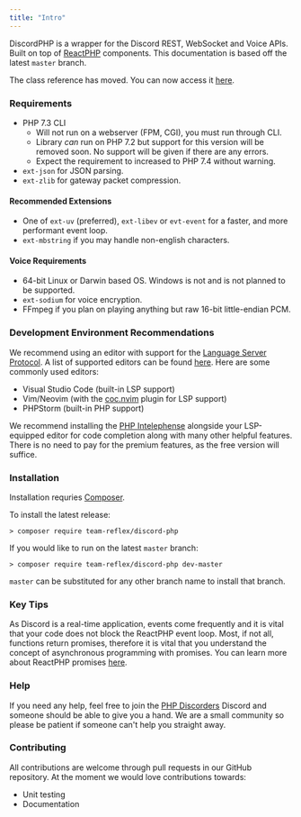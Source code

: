 ```yaml
---
title: "Intro"
---
```


DiscordPHP is a wrapper for the Discord REST, WebSocket and Voice APIs. Built on top of [ReactPHP](https://reactphp.org/) components. This documentation is based off the latest `master` branch.

The class reference has moved. You can now access it [here](http://discord-php.github.io/DiscordPHP/reference/).

### Requirements

- PHP 7.3 CLI
    - Will not run on a webserver (FPM, CGI), you must run through CLI.
    - Library _can_ run on PHP 7.2 but support for this version will be removed soon. No support will be given if there are any errors.
    - Expect the requirement to increased to PHP 7.4 without warning.
- `ext-json` for JSON parsing.
- `ext-zlib` for gateway packet compression.

#### Recommended Extensions

- One of `ext-uv` (preferred), `ext-libev` or `evt-event` for a faster, and more performant event loop.
- `ext-mbstring` if you may handle non-english characters.

#### Voice Requirements

- 64-bit Linux or Darwin based OS. Windows is not and is not planned to be supported.
- `ext-sodium` for voice encryption.
- FFmpeg if you plan on playing anything but raw 16-bit little-endian PCM.

### Development Environment Recommendations

We recommend using an editor with support for the [Language Server Protocol](https://microsoft.github.io/language-server-protocol/).
A list of supported editors can be found [here](https://microsoft.github.io/language-server-protocol/implementors/servers/).
Here are some commonly used editors:

- Visual Studio Code (built-in LSP support)
- Vim/Neovim (with the [coc.nvim](https://github.com/neoclide/coc.nvim) plugin for LSP support)
- PHPStorm (built-in PHP support)

We recommend installing the [PHP Intelephense](https://intelephense.com/) alongside your LSP-equipped editor for code completion along with many other helpful features. There is no need to pay for the premium features, as the free version will suffice.

### Installation

Installation requries [Composer](https://getcomposer.org).

To install the latest release:

```shell
> composer require team-reflex/discord-php
```

If you would like to run on the latest `master` branch:

```shell
> composer require team-reflex/discord-php dev-master
```

`master` can be substituted for any other branch name to install that branch.

### Key Tips

As Discord is a real-time application, events come frequently and it is vital that your code does not block the ReactPHP event loop.
Most, if not all, functions return promises, therefore it is vital that you understand the concept of asynchronous programming with promises.
You can learn more about ReactPHP promises [here](https://reactphp.org/promise/).

### Help

If you need any help, feel free to join the [PHP Discorders]() Discord and someone should be able to give you a hand. We are a small community so please be patient if someone can't help you straight away.

### Contributing

All contributions are welcome through pull requests in our GitHub repository. At the moment we would love contributions towards:

- Unit testing
- Documentation
